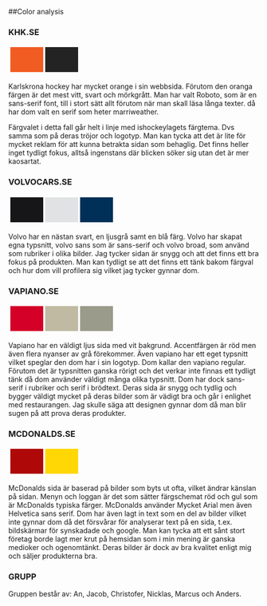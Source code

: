 ##Color analysis


### KHK.SE

<table style="border-spacing: 4px; border-collapse: separate">
<tbody><tr>
<td style="height: 50px; width: 50px; background-color: #F15C23">
</td><td style="height: 50px; width: 50px; background-color: #232323">
</td></tr>
</tbody>
</table>

Karlskrona hockey har mycket orange i sin webbsida. Förutom den oranga färgen är det mest vitt, svart och mörkgrått. Man har valt Roboto, som är en sans-serif font, till i stort sätt allt förutom när man skall läsa långa texter. då har dom valt en serif som heter marriweather.

Färgvalet i detta fall går helt i linje med ishockeylagets färgtema. Dvs samma som på deras tröjor och logotyp. Man kan tycka att det är lite för mycket reklam för att kunna betrakta sidan som behaglig. Det finns heller inget tydligt fokus, alltså ingenstans där blicken söker sig utan det är mer kaosartat.



### VOLVOCARS.SE

<table style="border-spacing: 4px; border-collapse: separate">
<tbody><tr>
<td style="height: 50px; width: 50px; background-color: #161618">
</td><td style="height: 50px; width: 50px; background-color: #E1E2E4">
</td><td style="height: 50px; width: 50px; background-color: #003057">
</td></tr>
</tbody>
</table>

Volvo har en nästan svart, en ljusgrå samt en blå färg. Volvo har skapat egna typsnitt, volvo sans som är sans-serif och volvo broad, som använd som rubriker i olika bilder. Jag tycker sidan är snygg och att det finns ett bra fokus på produkten. Man kan tydligt se att det finns ett tänk bakom färgval och hur dom vill profilera sig vilket jag tycker gynnar dom.



### VAPIANO.SE

<table style="border-spacing: 4px; border-collapse: separate">
<tbody><tr>
<td style="height: 50px; width: 50px; background-color: #D40028">
</td><td style="height: 50px; width: 50px; background-color: #C0BAA2">
</td><td style="height: 50px; width: 50px; background-color: #9B9B8B">
</td></tr>
</tbody>
</table>

Vapiano har en väldigt ljus sida med vit bakgrund. Accentfärgen är röd men även flera nyanser av grå förekommer. Även vapiano har ett eget typsnitt vilket speglar den dom har i sin logotyp. Dom kallar den vapiano regular. Förutom det är typsnitten ganska rörigt och det verkar inte finnas ett tydligt tänk då dom använder väldigt många olika typsnitt. Dom har dock sans-serif i rubriker och serif i brödtext. Deras sida är snygg och tydlig och bygger väldigt mycket på deras bilder som är vädigt bra och går i enlighet med restaurangen. Jag skulle säga att designen gynnar dom då man blir sugen på att prova deras produkter.



### MCDONALDS.SE

<table style="border-spacing: 4px; border-collapse: separate">
<tbody><tr>
<td style="height: 50px; width: 50px; background-color: #AF0808">
</td><td style="height: 50px; width: 50px; background-color: #FFD705">
</td></tr>
</tbody>
</table>

McDonalds sida är baserad på bilder som byts ut ofta, vilket ändrar känslan på sidan. Menyn och loggan är det som sätter färgschemat röd och gul som är McDonalds typiska färger. McDonalds använder Mycket Arial men även Helvetica sans serif. Dom har även lagt in text som en del av bilder vilket inte gynnar dom då det försvårar för analyserar text på en sida, t.ex. bildskärmar för synskadade och google. Man kan tycka att ett sånt stort företag borde lagt mer krut på hemsidan som i min mening är ganska medioker och ogenomtänkt. Deras bilder är dock av bra kvalitet enligt mig och säljer produkterna bra.



### GRUPP

Gruppen består av:
An, Jacob, Christofer, Nicklas, Marcus och Anders.
